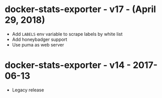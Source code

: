 # docker-stats-exporter - v17 - (April 29, 2018)

* Add `LABELS` env variable to scrape labels by white list
* Add honeybadger support
* Use puma as web server

# docker-stats-exporter - v14 - 2017-06-13

* Legacy release
